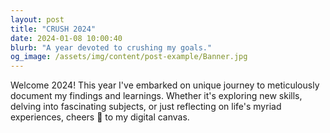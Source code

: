 ```yaml
---
layout: post
title: "CRUSH 2024"
date: 2024-01-08 10:00:40
blurb: "A year devoted to crushing my goals."
og_image: /assets/img/content/post-example/Banner.jpg
---
```


Welcome 2024! This year I've embarked on unique journey to meticulously
document my findings and learnings. Whether it's exploring new skills, delving
into fascinating subjects, or just reflecting on life's myriad experiences, cheers 🍻
to my digital canvas.
